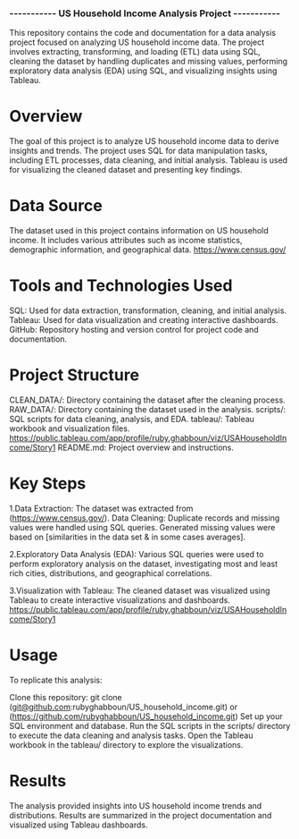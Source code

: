 ### ----------- US Household Income Analysis Project -----------
This repository contains the code and documentation for a data analysis project focused on analyzing US household income data. The project involves extracting, transforming, and loading (ETL) data using SQL, cleaning the dataset by handling duplicates and missing values, performing exploratory data analysis (EDA) using SQL, and visualizing insights using Tableau.

# Overview
The goal of this project is to analyze US household income data to derive insights and trends. The project uses SQL for data manipulation tasks, including ETL processes, data cleaning, and initial analysis. Tableau is used for visualizing the cleaned dataset and presenting key findings.

# Data Source
The dataset used in this project contains information on US household income. It includes various attributes such as income statistics, demographic information, and geographical data.
https://www.census.gov/

# Tools and Technologies Used
SQL: Used for data extraction, transformation, cleaning, and initial analysis.
Tableau: Used for data visualization and creating interactive dashboards.
GitHub: Repository hosting and version control for project code and documentation.

# Project Structure
CLEAN_DATA/: Directory containing the dataset after the cleaning process.
RAW_DATA/: Directory containing the dataset used in the analysis.
scripts/: SQL scripts for data cleaning, analysis, and EDA.
tableau/: Tableau workbook and visualization files. https://public.tableau.com/app/profile/ruby.ghabboun/viz/USAHouseholdIncome/Story1
README.md: Project overview and instructions.

# Key Steps
1.Data Extraction: The dataset was extracted from (https://www.census.gov/).
Data Cleaning: Duplicate records and missing values were handled using SQL queries. Generated missing values were based on [similarities in the data set & in some cases averages].

2.Exploratory Data Analysis (EDA): Various SQL queries were used to perform exploratory analysis on the dataset, investigating most and least rich cities, distributions, and geographical correlations.

3.Visualization with Tableau: The cleaned dataset was visualized using Tableau to create interactive visualizations and dashboards.
https://public.tableau.com/app/profile/ruby.ghabboun/viz/USAHouseholdIncome/Story1

# Usage
To replicate this analysis:

Clone this repository: git clone (git@github.com:rubyghabboun/US_household_income.git) or (https://github.com/rubyghabboun/US_household_income.git)
Set up your SQL environment and database.
Run the SQL scripts in the scripts/ directory to execute the data cleaning and analysis tasks.
Open the Tableau workbook in the tableau/ directory to explore the visualizations.

# Results
The analysis provided insights into US household income trends and distributions. Results are summarized in the project documentation and visualized using Tableau dashboards.
